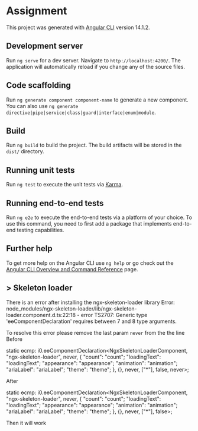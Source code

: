 
# Assignment

This project was generated with [Angular CLI](https://github.com/angular/angular-cli) version 14.1.2.

## Development server

Run `ng serve` for a dev server. Navigate to `http://localhost:4200/`. The application will automatically reload if you change any of the source files.

## Code scaffolding

Run `ng generate component component-name` to generate a new component. You can also use `ng generate directive|pipe|service|class|guard|interface|enum|module`.

## Build

Run `ng build` to build the project. The build artifacts will be stored in the `dist/` directory.

## Running unit tests

Run `ng test` to execute the unit tests via [Karma](https://karma-runner.github.io).

## Running end-to-end tests

Run `ng e2e` to execute the end-to-end tests via a platform of your choice. To use this command, you need to first add a package that implements end-to-end testing capabilities.

## Further help

To get more help on the Angular CLI use `ng help` or go check out the [Angular CLI Overview and Command Reference](https://angular.io/cli) page.


## > Skeleton loader

There is an error after installing the ngx-skeleton-loader library 
Error: node_modules/ngx-skeleton-loader/lib/ngx-skeleton-loader.component.d.ts:22:18 - error TS2707: Generic type 'ɵɵComponentDeclaration' requires between 7 and 8 type arguments.

To resolve this error please remove the last param ``never`` from the the line
Before

static ɵcmp: i0.ɵɵComponentDeclaration<NgxSkeletonLoaderComponent, "ngx-skeleton-loader", never, { "count": "count"; "loadingText": "loadingText"; "appearance": "appearance"; "animation": "animation"; "ariaLabel": "ariaLabel"; "theme": "theme"; }, {}, never, ["*"], false, never>;

After

static ɵcmp: i0.ɵɵComponentDeclaration<NgxSkeletonLoaderComponent, "ngx-skeleton-loader", never, { "count": "count"; "loadingText": "loadingText"; "appearance": "appearance"; "animation": "animation"; "ariaLabel": "ariaLabel"; "theme": "theme"; }, {}, never, ["*"], false>;

Then it will work